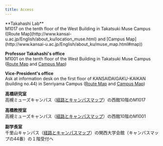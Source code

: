 ```yaml
---
title: Access
---
```


<div class="mt-2"></div>
<i class="fas fa-caret-square-right"></i> **Takahashi Lab**<br>
M1017 on the tenth floor of the West Building in Takatsuki Muse Campus
([Route Map](http://www.kansai-u.ac.jp/English/about_ku/location_muse.html) and [Campus Map](http://www.kansai-u.ac.jp/English/about_ku/muse_map.html#map))

<i class="fas fa-caret-square-right"></i> **Professor Takahashi's office**<br>
M1001 on the tenth floor of the West Building in Takatsuki Muse Campus
([Route Map](http://www.kansai-u.ac.jp/English/about_ku/location_muse.html) and [Campus Map](http://www.kansai-u.ac.jp/English/about_ku/muse_map.html#map))

<i class="fas fa-caret-square-right"></i> **Vice-President's office**<br>
Ask at information desk on the first floor of KANSAIDAIGAKU-KAIKAN (building no.44) in Senriyama Campus
([Route Map](http://www.kansai-u.ac.jp/English/about_ku/location_senri.html) and [Campus Map](http://www.kansai-u.ac.jp/English/about_ku/senri_map.html#map))

<i class="fas fa-caret-square-right"></i> **高橋研究室**<br>
高槻ミューズキャンパス（[経路とキャンパスマップ](https://www.kansai-u.ac.jp/ja/about/campus/#takatsukimuse)）の西館10階のM1017

<i class="fas fa-caret-square-right"></i> **高橋教授室**<br>
高槻ミューズキャンパス（[経路とキャンパスマップ](https://www.kansai-u.ac.jp/ja/about/campus/#takatsukimuse)）の西館10階のM1001

<i class="fas fa-caret-square-right"></i> **副学長室**<br>
千里山キャンパス（[経路とキャンパスマップ](https://www.kansai-u.ac.jp/ja/about/campus/#senriyama)）の関西大学会館（キャンパスマップの44番）の１階受付へ
